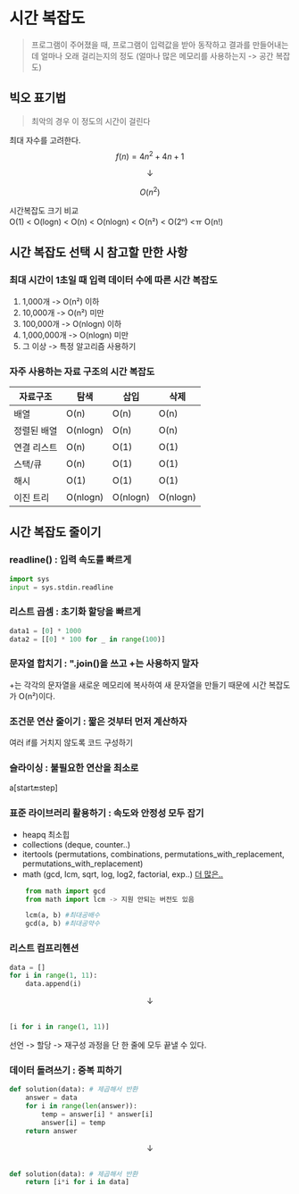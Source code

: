# 시간 복잡도
> 프로그램이 주어졌을 때, 프로그램이 입력값을 받아 동작하고 결과를 만들어내는 데 얼마나 오래 걸리는지의 정도 (얼마나 많은 메모리를 사용하는지 -> 공간 복잡도)

## 빅오 표기법
> 최악의 경우 이 정도의 시간이 걸린다  

최대 자수를 고려한다.
$$f(n) = 4n^2+4n+1$$
<div align='center'>↓</div>  

$$O(n^2)$$  

시간복잡도 크기 비교  
O(1) < O(logn) < O(n) < O(nlogn) < O(n²) < O(2ⁿ) <ㅠ O(n!)

## 시간 복잡도 선택 시 참고할 만한 사항
### 최대 시간이 1초일 때 입력 데이터 수에 따른 시간 복잡도
1. 1,000개 -> O(n²) 이하
2. 10,000개 -> O(n²) 미만
3. 100,000개 -> O(nlogn) 이하
4. 1,000,000개 -> O(nlogn) 미만
5. 그 이상 -> 특정 알고리즘 사용하기
### 자주 사용하는 자료 구조의 시간 복잡도
|자료구조|탐색|삽입|삭제|
|---|---|---|---|
|배열|O(n)|O(n)|O(n)|
|정렬된 배열|O(nlogn)|O(n)|O(n)|
|연결 리스트|O(n)|O(1)|O(1)|
|스택/큐|O(n)|O(1)|O(1)|
|해시|O(1)|O(1)|O(1)|
|이진 트리|O(nlogn)|O(nlogn)|O(nlogn)|

## 시간 복잡도 줄이기
### readline() : 입력 속도를 빠르게
```python
import sys
input = sys.stdin.readline
```
### 리스트 곱셈 : 초기화 할당을 빠르게
```python
data1 = [0] * 1000
data2 = [[0] * 100 for _ in range(100)]
```
### 문자열 합치기 : ".join()을 쓰고 +는 사용하지 말자
+는 각각의 문자열을 새로운 메모리에 복사하여 새 문자열을 만들기 때문에 시간 복잡도 가 O(n²)이다.
### 조건문 연산 줄이기 : 짧은 것부터 먼저 계산하자
여러 if를 거치지 않도록 코드 구성하기
### 슬라이싱 : 불필요한 연산을 최소로
a[start:end:step]
### 표준 라이브러리 활용하기 : 속도와 안정성 모두 잡기
- heapq 최소힙
- collections (deque, counter..)
- itertools (permutations, combinations, permutations_with_replacement, permutations_with_replacement)
- math (gcd, lcm, sqrt, log, log2, factorial, exp..)
[더 많은..](https://docs.python.org/ko/3/library/math.html)
```python
    from math import gcd
    from math import lcm -> 지원 안되는 버전도 있음

    lcm(a, b) #최대공배수
    gcd(a, b) #최대공약수
```
### 리스트 컴프리헨션
```python
data = []
for i in range(1, 11):
    data.append(i)
```
<div align='center'>↓</div>  
</br> 

```python  
[i for i in range(1, 11)]
```  
선언 -> 할당 -> 재구성 과정을 단 한 줄에 모두 끝낼 수 있다.

### 데이터 돌려쓰기 : 중복 피하기
```python  
def solution(data): # 제곱해서 반환
    answer = data
    for i in range(len(answer)):
        temp = answer[i] * answer[i]
        answer[i] = temp
    return answer
```
<div align='center'>↓</div>  
</br> 

```python  
def solution(data): # 제곱해서 반환
    return [i*i for i in data]
```
